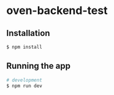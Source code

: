 # oven-backend-test

## Installation

```bash
$ npm install
```
## Running the app

```bash
# development
$ npm run dev